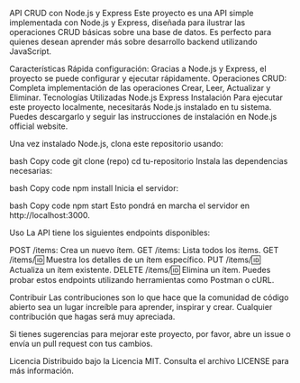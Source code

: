 API CRUD con Node.js y Express
Este proyecto es una API simple implementada con Node.js y Express, diseñada para ilustrar las operaciones CRUD básicas sobre una base de datos. Es perfecto para quienes desean aprender más sobre desarrollo backend utilizando JavaScript.

Características
Rápida configuración: Gracias a Node.js y Express, el proyecto se puede configurar y ejecutar rápidamente.
Operaciones CRUD: Completa implementación de las operaciones Crear, Leer, Actualizar y Eliminar.
Tecnologías Utilizadas
Node.js
Express
Instalación
Para ejecutar este proyecto localmente, necesitarás Node.js instalado en tu sistema. Puedes descargarlo y seguir las instrucciones de instalación en Node.js official website.

Una vez instalado Node.js, clona este repositorio usando:

bash
Copy code
git clone (repo)
cd tu-repositorio
Instala las dependencias necesarias:

bash
Copy code
npm install
Inicia el servidor:

bash
Copy code
npm start
Esto pondrá en marcha el servidor en http://localhost:3000.

Uso
La API tiene los siguientes endpoints disponibles:

POST /items: Crea un nuevo ítem.
GET /items: Lista todos los ítems.
GET /items/:id: Muestra los detalles de un ítem específico.
PUT /items/:id: Actualiza un ítem existente.
DELETE /items/:id: Elimina un ítem.
Puedes probar estos endpoints utilizando herramientas como Postman o cURL.

Contribuir
Las contribuciones son lo que hace que la comunidad de código abierto sea un lugar increíble para aprender, inspirar y crear. Cualquier contribución que hagas será muy apreciada.

Si tienes sugerencias para mejorar este proyecto, por favor, abre un issue o envía un pull request con tus cambios.

Licencia
Distribuido bajo la Licencia MIT. Consulta el archivo LICENSE para más información.
